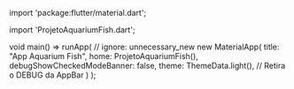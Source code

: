 import 'package:flutter/material.dart';

import 'ProjetoAquariumFish.dart';

void main() => runApp(
  // ignore: unnecessary_new
  new MaterialApp(
    title: "App Aquarium Fish",
    home: ProjetoAquariumFish(),
    debugShowCheckedModeBanner: false,
    theme: ThemeData.light(),
    // Retira o DEBUG da AppBar
  )
);


